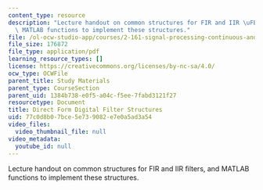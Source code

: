 ```yaml
---
content_type: resource
description: "Lecture handout on common structures for FIR and IIR \uFB01lters, and\
  \ MATLAB functions to implement these structures."
file: /ol-ocw-studio-app/courses/2-161-signal-processing-continuous-and-discrete-fall-2008/77c0d8b07bce5e739082e7e0a5ad3a54_filterstructure.pdf
file_size: 176872
file_type: application/pdf
learning_resource_types: []
license: https://creativecommons.org/licenses/by-nc-sa/4.0/
ocw_type: OCWFile
parent_title: Study Materials
parent_type: CourseSection
parent_uid: 1384b738-e0f5-a04c-f5ee-7fabd3121f27
resourcetype: Document
title: Direct Form Digital Filter Structures
uid: 77c0d8b0-7bce-5e73-9082-e7e0a5ad3a54
video_files:
  video_thumbnail_file: null
video_metadata:
  youtube_id: null
---
```

Lecture handout on common structures for FIR and IIR ﬁlters, and MATLAB functions to implement these structures.